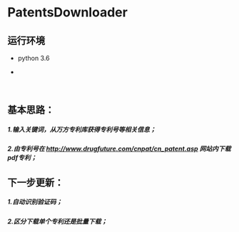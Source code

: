 # PatentsDownloader  
## **运行环境**
+ python 3.6
-    
    
## **基本思路**：    
##### 1.输入关键词，从万方专利库获得专利号等相关信息；    
##### 2.由专利号在 http://www.drugfuture.com/cnpat/cn_patent.asp 网站内下载pdf专利；    
    
## 下一步更新：
##### 1.自动识别验证码；
##### 2.区分下载单个专利还是批量下载； 
